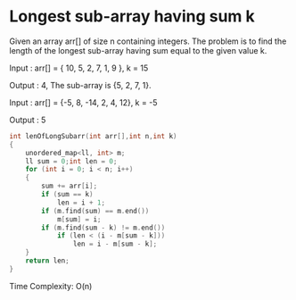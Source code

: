  # Longest sub-array having sum k

Given an array arr[] of size n containing integers. The problem is to find the length of the longest sub-array having sum equal to the given value k.

Input : arr[] = { 10, 5, 2, 7, 1, 9 }, k = 15

Output : 4, The sub-array is {5, 2, 7, 1}.

Input : arr[] = {-5, 8, -14, 2, 4, 12}, k = -5

Output : 5

```cpp
int lenOfLongSubarr(int arr[],int n,int k) 
{ 
    unordered_map<ll, int> m; 
    ll sum = 0;int len = 0; 
    for (int i = 0; i < n; i++)
    { 
        sum += arr[i]; 
        if (sum == k) 
            len = i + 1; 
        if (m.find(sum) == m.end()) 
            m[sum] = i; 
        if (m.find(sum - k) != m.end())  
            if (len < (i - m[sum - k])) 
                len = i - m[sum - k]; 
    } 
    return len;
} 
```
Time Complexity: O(n)
